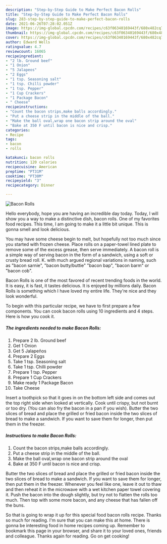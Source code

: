 ```yaml
---
description: "Step-by-Step Guide to Make Perfect Bacon Rolls"
title: "Step-by-Step Guide to Make Perfect Bacon Rolls"
slug: 283-step-by-step-guide-to-make-perfect-bacon-rolls
date: 2021-06-26T07:28:02.051Z
image: https://img-global.cpcdn.com/recipes/c63f06340169443f/680x482cq70/bacon-rolls-recipe-main-photo.jpg
thumbnail: https://img-global.cpcdn.com/recipes/c63f06340169443f/680x482cq70/bacon-rolls-recipe-main-photo.jpg
cover: https://img-global.cpcdn.com/recipes/c63f06340169443f/680x482cq70/bacon-rolls-recipe-main-photo.jpg
author: Edward Wells
ratingvalue: 4.7
reviewcount: 16065
recipeingredient:
- "2 lb. Ground beef"
- "1 Onion"
- "5 Jalapeos"
- "2 Eggs"
- "1 tsp. Seasoning salt"
- "1 tsp. Chilli powder"
- "1 tsp. Pepper"
- "1 Cup Crackers"
- "1 Package Bacon"
- " Cheese"
recipeinstructions:
- "Count the bacon strips,make balls accordingly."
- "Put a cheese strip in the middle of the ball."
- "Make the ball oval,wrap one bacon strip around the oval"
- "Bake at 350 F until bacon is nice and crisp."
categories:
- Recipe
tags:
- bacon
- rolls

katakunci: bacon rolls 
nutrition: 120 calories
recipecuisine: American
preptime: "PT31M"
cooktime: "PT30M"
recipeyield: "3"
recipecategory: Dinner

---
```



![Bacon Rolls](https://img-global.cpcdn.com/recipes/c63f06340169443f/680x482cq70/bacon-rolls-recipe-main-photo.jpg)

Hello everybody, hope you are having an incredible day today. Today, I will show you a way to make a distinctive dish, bacon rolls. One of my favorites food recipes. This time, I am going to make it a little bit unique. This is gonna smell and look delicious.

You may have some cheese begin to melt, but hopefully not too much since you started with frozen cheese. Place rolls on a paper-towel lined plate to remove some of the excess grease, then serve immediately. A bacon roll is a simple way of serving bacon in the form of a sandwich, using a soft or crusty bread roll. K. with much argued regional variations in naming, such as &#34;bacon sarnie&#34;, &#34;bacon butty/buttie&#34; &#34;bacon bap&#34;, &#34;bacon barm&#34; or &#34;bacon cob&#34;.

Bacon Rolls is one of the most favored of recent trending foods in the world. It is easy, it is fast, it tastes delicious. It is enjoyed by millions daily. Bacon Rolls is something which I have loved my entire life. They're nice and they look wonderful.


To begin with this particular recipe, we have to first prepare a few components. You can cook bacon rolls using 10 ingredients and 4 steps. Here is how you cook it.

<!--inarticleads1-->

##### The ingredients needed to make Bacon Rolls:

1. Prepare 2 lb. Ground beef
1. Get 1 Onion
1. Get 5 Jalapeños
1. Prepare 2 Eggs
1. Take 1 tsp. Seasoning salt
1. Take 1 tsp. Chilli powder
1. Prepare 1 tsp. Pepper
1. Prepare 1 Cup Crackers
1. Make ready 1 Package Bacon
1. Take  Cheese


Insert a toothpick so that it goes in on the bottom left side and comes out the top right side when looked at vertically. Cook until crispy, but not burnt or too dry. (You can also fry the bacon in a pan if you wish). Butter the two slices of bread and place the grilled or fried bacon inside the two slices of bread to make a sandwich. If you want to save them for longer, then put them in the freezer. 

<!--inarticleads2-->

##### Instructions to make Bacon Rolls:

1. Count the bacon strips,make balls accordingly.
1. Put a cheese strip in the middle of the ball.
1. Make the ball oval,wrap one bacon strip around the oval
1. Bake at 350 F until bacon is nice and crisp.


Butter the two slices of bread and place the grilled or fried bacon inside the two slices of bread to make a sandwich. If you want to save them for longer, then put them in the freezer. Whenever you feel like one, leave it out to thaw and then reheat it in the microwave with a wet kitchen paper towel covering it. Push the bacon into the dough slightly, but try not to flatten the rolls too much. Then top with some more bacon, and any cheese that has fallen off the buns. 

So that is going to wrap it up for this special food bacon rolls recipe. Thanks so much for reading. I'm sure that you can make this at home. There is gonna be interesting food in home recipes coming up. Remember to bookmark this page in your browser, and share it to your loved ones, friends and colleague. Thanks again for reading. Go on get cooking!
